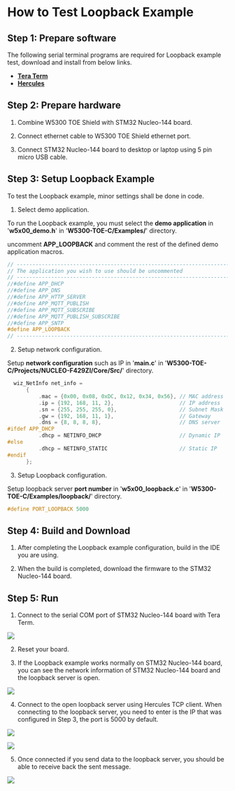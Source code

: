 # How to Test Loopback Example



## Step 1: Prepare software

The following serial terminal programs are required for Loopback example test, download and install from below links.

- [**Tera Term**][link-tera_term]
- [**Hercules**][link-hercules]



## Step 2: Prepare hardware

1. Combine W5300 TOE Shield with STM32 Nucleo-144 board.

2. Connect ethernet cable to W5300 TOE Shield ethernet port.

3. Connect STM32 Nucleo-144 board to desktop or laptop using 5 pin micro USB cable.



## Step 3: Setup Loopback Example

To test the Loopback example, minor settings shall be done in code.

1. Select demo application.

To run the Loopback example, you must select the **demo application** in '**w5x00_demo.h**' in '**W5300-TOE-C/Examples/**' directory.

uncomment **APP_LOOPBACK** and comment the rest of the defined demo application macros.

```cpp
// ----------------------------------------------------------------------------------------------------
// The application you wish to use should be uncommented
// ----------------------------------------------------------------------------------------------------
//#define APP_DHCP
//#define APP_DNS
//#define APP_HTTP_SERVER
//#define APP_MQTT_PUBLISH
//#define APP_MQTT_SUBSCRIBE
//#define APP_MQTT_PUBLISH_SUBSCRIBE
//#define APP_SNTP
#define APP_LOOPBACK
// ----------------------------------------------------------------------------------------------------
```

2. Setup network configuration.

Setup **network configuration** such as IP in '**main.c**' in '**W5300-TOE-C/Projects/NUCLEO-F429ZI/Core/Src/**' directory.

```cpp
  wiz_NetInfo net_info =
      {
          .mac = {0x00, 0x08, 0xDC, 0x12, 0x34, 0x56}, // MAC address
          .ip = {192, 168, 11, 2},                     // IP address
          .sn = {255, 255, 255, 0},                    // Subnet Mask
          .gw = {192, 168, 11, 1},                     // Gateway
          .dns = {8, 8, 8, 8},                         // DNS server
#ifdef APP_DHCP
          .dhcp = NETINFO_DHCP                         // Dynamic IP
#else
          .dhcp = NETINFO_STATIC                       // Static IP
#endif
      };
```

3. Setup Loopback configuration.

Setup loopback server **port number** in '**w5x00_loopback.c**' in '**W5300-TOE-C/Examples/loopback/**' directory.

```cpp
#define PORT_LOOPBACK 5000
```



## Step 4: Build and Download

1. After completing the Loopback example configuration, build in the IDE you are using.

2. When the build is completed, download the firmware to the STM32 Nucleo-144 board.



## Step 5: Run

1. Connect to the serial COM port of STM32 Nucleo-144 board with Tera Term.

![][link-connect_to_serial_com_port]

2. Reset your board.

3. If the Loopback example works normally on STM32 Nucleo-144 board, you can see the network information of STM32 Nucleo-144 board and the loopback server is open.

![][link-network_information_of_stm32_nucleo-144_board_and_open_loopback_server]

4. Connect to the open loopback server using Hercules TCP client. When connecting to the loopback server, you need to enter is the IP that was configured in Step 3, the port is 5000 by default.

![][link-connect_to_loopback_server_using_hercules_tcp_client_1]

![][link-connect_to_loopback_server_using_hercules_tcp_client_2]

5. Once connected if you send data to the loopback server, you should be able to receive back the sent message.

![][link-receive_back_sent_message]



<!--
Link
-->

[link-tera_term]: https://osdn.net/projects/ttssh2/releases/
[link-hercules]: https://www.hw-group.com/software/hercules-setup-utility
[link-connect_to_serial_com_port]: https://github.com/Wiznet/W5300-TOE-C/blob/main/Static/images/loopback/connect_to_serial_com_port.png
[link-network_information_of_stm32_nucleo-144_board_and_open_loopback_server]: https://github.com/Wiznet/W5300-TOE-C/blob/main/Static/images/loopback/network_information_of_stm32_nucleo-144_board_and_open_loopback_server.png
[link-connect_to_loopback_server_using_hercules_tcp_client_1]: https://github.com/Wiznet/W5300-TOE-C/blob/main/Static/images/loopback/connect_to_loopback_server_using_hercules_tcp_client_1.png
[link-connect_to_loopback_server_using_hercules_tcp_client_2]: https://github.com/Wiznet/W5300-TOE-C/blob/main/Static/images/loopback/connect_to_loopback_server_using_hercules_tcp_client_2.png
[link-receive_back_sent_message]: https://github.com/Wiznet/W5300-TOE-C/blob/main/Static/images/loopback/receive_back_sent_message.png
